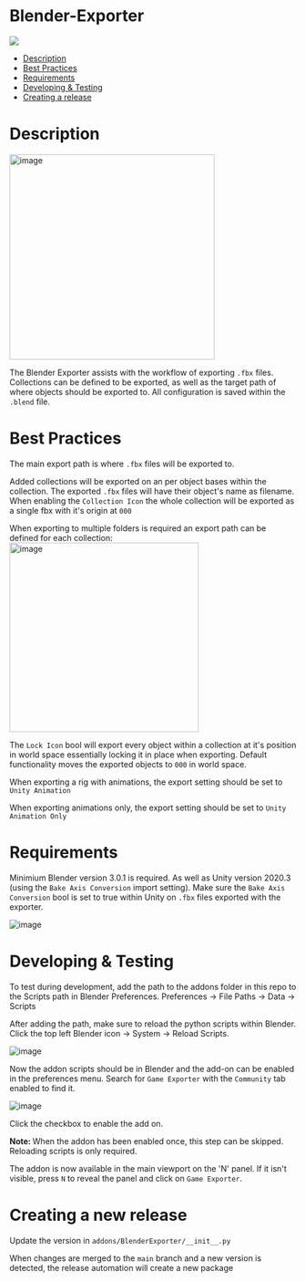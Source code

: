 # Blender-Exporter

![](https://i1.wp.com/paladinstudios.com/wp-content/uploads/2020/03/logo-1.png)

 * [Description](#description)
 * [Best Practices](#bestpractices)
 * [Requirements](#requirements)
 * [Developing & Testing](#develop)
 * [Creating a release](#release)

<a name="description"/>

# Description

<img width="360" alt="image" align="center" src="https://github.com/PaladinStudiosBVs/Blender-Exporter/assets/3831890/6276cf1f-e728-41bd-b9d3-8d0055d8e442">

The Blender Exporter assists with the workflow of exporting `.fbx` files. Collections can be defined to be exported, as well as the target path of where objects should be exported to. All configuration is saved within the `.blend` file.

<a name="bestpractices"/>

# Best Practices

The main export path is where `.fbx` files will be exported to.

Added collections will be exported on an per object bases within the collection. The exported `.fbx` files will have their object's name as filename. When enabling the `Collection Icon` the whole collection will be exported as a single fbx with it's origin at `000`

When exporting to multiple folders is required an export path can be defined for each collection:
<img width="332" alt="image" src="https://github.com/PaladinStudiosBVs/Blender-Exporter/assets/3831890/51a43657-8b07-4cf8-935a-f5510c9d6cc9">

The `Lock Icon` bool will export every object within a collection at it's position in world space essentially locking it in place when exporting. Default functionality moves the exported objects to `000` in world space.

When exporting a rig with animations, the export setting should be set to `Unity Animation`

When exporting animations only, the export setting should be set to `Unity Animation Only`

<a name="requirements"/>

# Requirements

Minimium Blender version 3.0.1 is required. As well as Unity version 2020.3 (using the `Bake Axis Conversion` import setting).
Make sure the `Bake Axis Conversion` bool is set to true within Unity on `.fbx` files exported with the exporter.

![image](https://user-images.githubusercontent.com/10919737/174821463-2b928b8a-79eb-4d03-9077-d7af6fc46695.png)

<a name="develop"/>

# Developing & Testing
To test during development, add the path to the addons folder in this repo to the Scripts path in Blender Preferences. Preferences -> File Paths -> Data -> Scripts

After adding the path, make sure to reload the python scripts within Blender. Click the top left Blender icon -> System -> Reload Scripts.

![image](https://user-images.githubusercontent.com/10919737/159488403-c4d14dc8-03d4-4b18-974c-e52eb3a4f739.png)


Now the addon scripts should be in Blender and the add-on can be enabled in the preferences menu. Search for `Game Exporter` with the `Community` tab enabled to find it.

![image](https://user-images.githubusercontent.com/10919737/159488622-1b6a5f81-5a4b-4d85-b040-aab91ece587e.png)

Click the checkbox to enable the add on.

<b> Note: </b> When the addon has been enabled once, this step can be skipped. Reloading scripts is only required.

The addon is now available in the main viewport on the 'N' panel. If it isn't visible, press `N` to reveal the panel and click on `Game Exporter`.

<a name="release"/>

# Creating a new release
Update the version in ```addons/BlenderExporter/__init__.py```

When changes are merged to the ```main``` branch and a new version is detected, the release automation will create a new package
